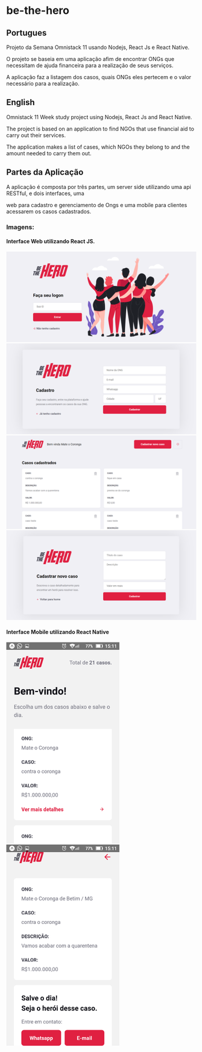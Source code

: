 # be-the-hero

## Portugues

Projeto da Semana Omnistack 11 usando Nodejs, React Js e React Native.

O projeto se baseia em uma aplicação afim de encontrar ONGs que necessitam de ajuda financeira para a realização de seus serviços.

A aplicação faz a listagem dos casos, quais ONGs eles pertecem e o valor necessário para a realização.

## English

Omnistack 11 Week study project using Nodejs, React Js and React Native.

The project is based on an application to find NGOs that use financial aid to carry out their services.

The application makes a list of cases, which NGOs they belong to and the amount needed to carry them out.


## Partes da Aplicação

A aplicação é composta por três partes, um server side utilizando uma api RESTful, e dois interfaces, uma 

web para cadastro e gerenciamento de Ongs e uma mobile para clientes acessarem os casos cadastrados.

### Imagens:

#### Interface Web utilizando React JS.

<img alt="Interface Web utilizando React JS." src="images/omnistack11_2.png" >

<img alt="Cadastrar novas Ongs." src="images/omnistack11_1.png" >

<img alt="Página de gerenciamento de casos." src="images/omnistack11_0.png" >

<img alt="Página de cadastro de novos casos." src="images/omnistack11_3.png" >

#### Interface Mobile utilizando React Native

<img src="images/omnistack11_mobile_0.png" width="300" alt="Interface Mobile utilizando React Native">
<img src="images/omnistack11_mobile_1.png" width="300" alt="Página para fazer as doações.">

